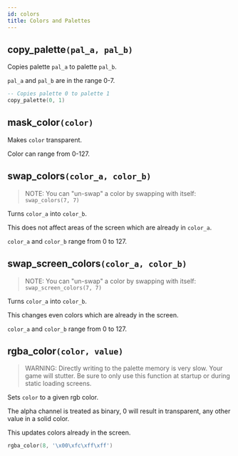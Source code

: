 ```yaml
---
id: colors
title: Colors and Palettes
---
```


## copy_palette`(pal_a, pal_b)`

Copies palette `pal_a` to palette `pal_b`.

`pal_a` and `pal_b` are in the range 0-7.

```lua
-- Copies palette 0 to palette 1
copy_palette(0, 1)
```

## mask_color`(color)`

Makes `color` transparent.

Color can range from 0-127.

## swap_colors`(color_a, color_b)`

> NOTE: You can "un-swap" a color by swapping with itself: `swap_colors(7, 7)`

Turns `color_a` into `color_b`.

This does not affect areas of the screen which are already in `color_a`.

`color_a` and `color_b` range from 0 to 127.

## swap_screen_colors`(color_a, color_b)`

> NOTE: You can "un-swap" a color by swapping with itself: `swap_screen_colors(7, 7)`

Turns `color_a` into `color_b`.

This changes even colors which are already in the screen.

`color_a` and `color_b` range from 0 to 127.

## rgba_color`(color, value)`

> WARNING: Directly writing to the palette memory is very slow. Your game will
> stutter. Be sure to only use this function at startup or during static loading
> screens.

Sets `color` to a given rgb color.

The alpha channel is treated as binary, 0 will result in transparent, any other
value in a solid color.

This updates colors already in the screen.

```lua
rgba_color(8, '\x00\xfc\xff\xff')
```
